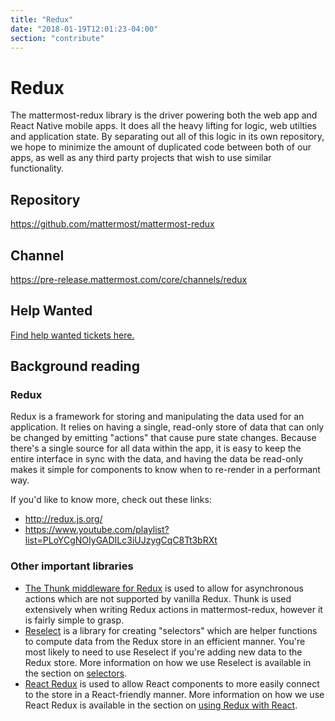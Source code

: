 ```yaml
---
title: "Redux"
date: "2018-01-19T12:01:23-04:00"
section: "contribute"
---
```


# Redux

The mattermost-redux library is the driver powering both the web app and React Native mobile apps. It does all the heavy lifting for logic, web utilties and application state. By separating out all of this logic in its own repository, we hope to minimize the amount of duplicated code between both of our apps, as well as any third party projects that wish to use similar functionality.

## Repository

https://github.com/mattermost/mattermost-redux

## Channel

https://pre-release.mattermost.com/core/channels/redux

## Help Wanted

[Find help wanted tickets here.](https://github.com/mattermost/mattermost-server/issues?q=is%3Aopen+is%3Aissue+label%3ARedux+label%3A%22Up+For+Grabs%22)

## Background reading

### Redux

Redux is a framework for storing and manipulating the data used for an application. It relies on having a single, read-only store of data that can only be changed by emitting "actions" that cause pure state changes. Because there's a single source for all data within the app, it is easy to keep the entire interface in sync with the data, and having the data be read-only makes it simple for components to know when to re-render in a performant way.

If you'd like to know more, check out these links:

* http://redux.js.org/
* https://www.youtube.com/playlist?list=PLoYCgNOIyGADILc3iUJzygCqC8Tt3bRXt

### Other important libraries

* [The Thunk middleware for Redux](https://github.com/gaearon/redux-thunk) is used to allow for asynchronous actions which are not supported by vanilla Redux. Thunk is used extensively when writing Redux actions in mattermost-redux, however it is fairly simple to grasp.
* [Reselect](https://github.com/reactjs/reselect) is a library for creating "selectors" which are helper functions to compute data from the Redux store in an efficient manner. You're most likely to need to use Reselect if you're adding new data to the Redux store. More information on how we use Reselect is available in the section on [selectors](/contribute/redux/selectors).
* [React Redux](https://github.com/reactjs/react-redux) is used to allow React components to more easily connect to the store in a React-friendly manner. More information on how we use React Redux is available in the section on [using Redux with React](/contribute/redux/react-redux).